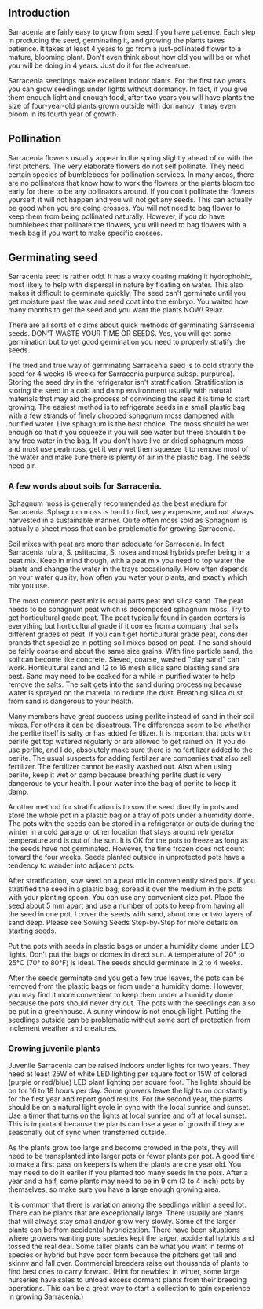 ## Introduction

Sarracenia are fairly easy to grow from seed if you have patience. Each step in producing the seed, germinating it, and growing the plants takes patience. It takes at least 4 years to go from a just-pollinated flower to a mature, blooming plant. Don't even think about how old you will be or what you will be doing in 4 years. Just do it for the adventure.

Sarracenia seedlings make excellent indoor plants. For the first two years you can grow seedlings under lights without dormancy. In fact, if you give them enough light and enough food, after two years you will have plants the size of four-year-old plants grown outside with dormancy. It may even bloom in its fourth year of growth.

## Pollination
Sarracenia flowers usually appear in the spring slightly ahead of or with the first pitchers. The very elaborate flowers do not self pollinate. They need certain species of bumblebees for pollination services. In many areas, there are no pollinators that know how to work the flowers or the plants bloom too early for there to be any pollinators around. If you don't pollinate the flowers yourself, it will not happen and you will not get any seeds. This can actually be good when you are doing crosses. You will not need to bag flower to keep them from being pollinated naturally. However, if you do have bumblebees that pollinate the flowers, you will need to bag flowers with a mesh bag if you want to make specific crosses.

## Germinating seed
Sarracenia seed is rather odd. It has a waxy coating making it hydrophobic, most likely to help with dispersal in nature by floating on water. This also makes it difficult to germinate quickly. The seed can't germinate until you get moisture past the wax and seed coat into the embryo. You waited how many months to get the seed and you want the plants NOW! Relax.

There are all sorts of claims about quick methods of germinating Sarracenia seeds. DON'T WASTE YOUR TIME OR SEEDS. Yes, you will get some germination but to get good germination you need to properly stratify the seeds.

The tried and true way of germinating Sarracenia seed is to cold stratify the seed for 4 weeks (5 weeks for Sarracenia purpurea subsp. purpurea). Storing the seed dry in the refrigerator isn't stratification. Stratification is storing the seed in a cold and damp environment usually with natural materials that may aid the process of convincing the seed it is time to start growing. The easiest method is to refrigerate seeds in a small plastic bag with a few strands of finely chopped sphagnum moss dampened with purified water. Live sphagnum is the best choice. The moss should be wet enough so that if you squeeze it you will see water but there shouldn't be any free water in the bag. If you don't have live or dried sphagnum moss and must use peatmoss, get it very wet then squeeze it to remove most of the water and make sure there is plenty of air in the plastic bag. The seeds need air.



### A few words about soils for Sarracenia.
Sphagnum moss is generally recommended as the best medium for Sarracenia. Sphagnum moss is hard to find, very expensive, and not always harvested in a sustainable manner. Quite often moss sold as Sphagnum is actually a sheet moss that can be problematic for growing Sarracenia.

Soil mixes with peat are more than adequate for Sarracenia. In fact Sarracenia rubra, S. psittacina, S. rosea and most hybrids prefer being in a peat mix. Keep in mind though, with a peat mix you need to top water the plants and change the water in the trays occasionally. How often depends on your water quality, how often you water your plants, and exactly which mix you use.

The most common peat mix is equal parts peat and silica sand. The peat needs to be sphagnum peat which is decomposed sphagnum moss. Try to get horticultural grade peat. The peat typically found in garden centers is everything but horticultural grade if it comes from a company that sells different grades of peat. If you can't get horticultural grade peat, consider brands that specialize in potting soil mixes based on peat. The sand should be fairly coarse and about the same size grains. With fine particle sand, the soil can become like concrete. Sieved, coarse, washed "play sand" can work. Horticultural sand and 12 to 16 mesh silica sand blasting sand are best. Sand may need to be soaked for a while in purified water to help remove the salts. The salt gets into the sand during processing because water is sprayed on the material to reduce the dust. Breathing silica dust from sand is dangerous to your health.

Many members have great success using perlite instead of sand in their soil mixes. For others it can be disastrous. The differences seem to be whether the perlite itself is salty or has added fertilizer. It is important that pots with perlite get top watered regularly or are allowed to get rained on. If you do use perlite, and I do, absolutely make sure there is no fertilizer added to the perlite. The usual suspects for adding fertilizer are companies that also sell fertilizer. The fertilizer cannot be easily washed out. Also when using perlite, keep it wet or damp because breathing perlite dust is very dangerous to your health. I pour water into the bag of perlite to keep it damp.

 

Another method for stratification is to sow the seed directly in pots and store the whole pot in a plastic bag or a tray of pots under a humidity dome. The pots with the seeds can be stored in a refrigerator or outside during the winter in a cold garage or other location that stays around refrigerator temperature and is out of the sun. It is OK for the pots to freeze as long as the seeds have not germinated. However, the time frozen does not count toward the four weeks. Seeds planted outside in unprotected pots have a tendency to wander into adjacent pots.

After stratification, sow seed on a peat mix in conveniently sized pots. If you stratified the seed in a plastic bag, spread it over the medium in the pots with your planting spoon. You can use any convenient size pot. Place the seed about 5 mm apart and use a number of pots to keep from having all the seed in one pot. I cover the seeds with sand, about one or two layers of sand deep. Please see Sowing Seeds Step-by-Step for more details on starting seeds.

Put the pots with seeds in plastic bags or under a humidity dome under LED lights. Don't put the bags or domes in direct sun. A temperature of 20° to 25°C (70° to 80°F) is ideal. The seeds should germinate in 2 to 4 weeks.

After the seeds germinate and you get a few true leaves, the pots can be removed from the plastic bags or from under a humidity dome. However, you may find it more convenient to keep them under a humidity dome because the pots should never dry out. The pots with the seedlings can also be put in a greenhouse. A sunny window is not enough light. Putting the seedlings outside can be problematic without some sort of protection from inclement weather and creatures.

### Growing juvenile plants
Juvenile Sarracenia can be raised indoors under lights for two years. They need at least 25W of white LED lighting per square foot or 15W of colored (purple or red/blue) LED plant lighting per square foot. The lights should be on for 16 to 18 hours per day. Some growers leave the lights on constantly for the first year and report good results. For the second year, the plants should be on a natural light cycle in sync with the local sunrise and sunset. Use a timer that turns on the lights at local sunrise and off at local sunset. This is important because the plants can lose a year of growth if they are seasonally out of sync when transferred outside.

As the plants grow too large and become crowded in the pots, they will need to be transplanted into larger pots or fewer plants per pot. A good time to make a first pass on keepers is when the plants are one year old. You may need to do it earlier if you planted too many seeds in the pots. After a year and a half, some plants may need to be in 9 cm (3 to 4 inch) pots by themselves, so make sure you have a large enough growing area.


It is common that there is variation among the seedlings within a seed lot. There can be plants that are exceptionally large. There usually are plants that will always stay small and/or grow very slowly. Some of the larger plants can be from accidental hybridization. There have been situations where growers wanting pure species kept the larger, accidental hybrids and tossed the real deal. Some taller plants can be what you want in terms of species or hybrid but have poor form because the pitchers get tall and skinny and fall over. Commercial breeders raise out thousands of plants to find best ones to carry forward. (Hint for newbies: in winter, some large nurseries have sales to unload excess dormant plants from their breeding operations. This can be a great way to start a collection to gain experience in growing Sarracenia.)
